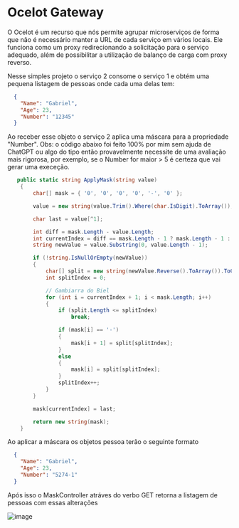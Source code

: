 # Ocelot Gateway

O Ocelot é um recurso que nós permite agrupar microserviços de forma que não é necessário manter a URL de cada serviço em vários locais. Ele funciona como um proxy redirecionando 
a solicitação para o serviço adequado, além de possibilitar a utilização de balanço de carga com proxy reverso.

Nesse simples projeto o serviço 2 consome o serviço 1 e obtém uma pequena listagem de pessoas onde cada uma delas tem:

```json
  {
    "Name": "Gabriel",
    "Age": 23,
    "Number": "12345"
  }
````

Ao receber esse objeto o serviço 2 aplica uma máscara para a propriedade "Number". Obs: o código abaixo foi feito 100% por mim sem ajuda de ChatGPT ou algo do tipo então provavelmente
necessite de uma avaliação mais rigorosa, por exemplo, se o Number for maior > 5 é certeza que vai gerar uma execeção.

```cs
   public static string ApplyMask(string value)
    {
        char[] mask = { '0', '0', '0', '0', '-', '0' };

        value = new string(value.Trim().Where(char.IsDigit).ToArray());

        char last = value[^1];

        int diff = mask.Length - value.Length;
        int currentIndex = diff == mask.Length - 1 ? mask.Length - 1 : diff - 1;
        string newValue = value.Substring(0, value.Length - 1);

        if (!string.IsNullOrEmpty(newValue))
        {
            char[] split = new string(newValue.Reverse().ToArray()).ToCharArray();
            int splitIndex = 0;

            // Gambiarra do Biel
            for (int i = currentIndex + 1; i < mask.Length; i++)
            {
                if (split.Length <= splitIndex)
                    break;

                if (mask[i] == '-')
                {
                    mask[i + 1] = split[splitIndex];
                }
                else
                {
                    mask[i] = split[splitIndex];
                }
                splitIndex++;
            }
        }

        mask[currentIndex] = last;

        return new string(mask);
    }
````

Ao aplicar a máscara os objetos pessoa terão o seguinte formato

```json
  {
    "Name": "Gabriel",
    "Age": 23, 
    "Number": "5274-1"
  }
```

Após isso o MaskController atráves do verbo GET retorna a listagem de pessoas com essas alterações

![image](https://github.com/GNobroga/OcelotGateway/assets/88632109/218d1ffe-331f-452e-9ce6-36b0bd7e18df)
